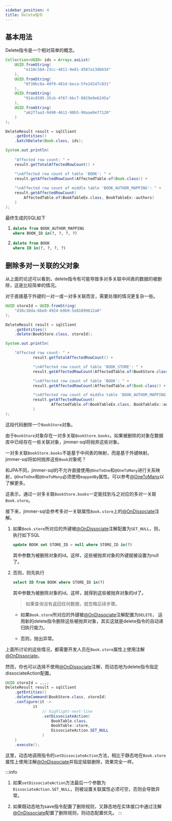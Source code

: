 ```yaml
---
sidebar_position: 4
title: Delete指令
---
```


## 基本用法

Delete指令是一个相对简单的概念。

```java
Collection<UUID> ids = Arrays.asList(
    UUID.fromString(
        "e110c564-23cc-4811-9e81-d587a13db634"
    ),
    UUID.fromString(
        "8f30bc8a-49f9-481d-beca-5fe2d147c831"
    ),
    UUID.fromString(
        "914c8595-35cb-4f67-bbc7-8029e9e6245a"
    ),
    UUID.fromString(
        "a62f7aa3-9490-4612-98b5-98aae0e77120"
    )
);

DeleteResult result = sqlClient
    .getEntities()
    .batchDelete(Book.class, ids);

System.out.println(
    
    "Affected row count: " + 
    result.getTotalAffectedRowCount() +

    "\nAffected row count of table 'BOOK': " +
    result.getAffectedRowCount(AffectedTable.of(Book.class)) +
    
    "\nAffected row count of middle table 'BOOK_AUTHOR_MAPPING': " +
    result.getAffectedRowCount(
        AffectedTable.of(BookTableEx.class, BookTableEx::authors)
    )
);
```

最终生成的SQL如下

1. 
    ```sql
    delete from BOOK_AUTHOR_MAPPING 
    where BOOK_ID in(?, ?, ?, ?)
    ```

2. 
    ```sql
    delete from BOOK 
    where ID in(?, ?, ?, ?)
    ```

## 删除多对一关联的父对象

从上面的论述可以看到，delete指令有可能导致多对多关联中间表的数据的被删除，这是比较简单的情况。

对于直接基于外键的一对一或一对多关联而言，需要处理的情况更复杂一些。

```java
UUID storeId = UUID.fromString(
    "d38c10da-6be8-4924-b9b9-5e81899612a0"
);

DeleteResult result = sqlClient
    .getEntities()
    .delete(BookStore.class, storeId);

System.out.println(

    "Affected row count: " +
            result.getTotalAffectedRowCount() +

            "\nAffected row count of table 'BOOK_STORE': " +
            result.getAffectedRowCount(AffectedTable.of(BookStore.class)) +

            "\nAffected row count of table 'BOOK': " +
            result.getAffectedRowCount(AffectedTable.of(Book.class)) +

            "\nAffected row count of middle table 'BOOK_AUTHOR_MAPPING': " +
            result.getAffectedRowCount(
                    AffectedTable.of(BookTableEx.class, BookTableEx::authors)
            )
);
```

这段代码删除一个`BookStore`对象。

由于`BookStore`对象存在一对多关联`BookStore.books`，如果被删除的对象在数据库中已经存在一些关联对象，jimmer-sql将抛弃这些对象。

一对多关联`BookStore.books`不是基于中间表的映射，而是基于外键映射。jimmer-sql将如何抛弃这些`Book`对象呢？

和JPA不同，jimmer-sql的不允许直接使用`@OneToOne`和`@OneToMany`进行关系映射，`@OneToOne`和`@OneToMany`必须使用`mappedBy`属性。可以参考[@OneToMany](../mapping#javaxpersistanceonetomany)以了解更多。

这表示，通过一对多关联`BookStore.books`一定能找到与之对应的多对一关联`Book.store`。

接下来，jimmer-sql会参考多对一关联属性`Book.store`上的[@OnDissociate](../mapping#orgbabyfishjimmersqlondissociate)注解。

1. 如果`Book.store`所对应的外键被[@OnDissociate](../mapping#orgbabyfishjimmersqlondissociate)注解配置为`SET_NULL`，则，执行如下SQL

    ```sql
    update BOOK set STORE_ID = null where STORE_ID in(?)
    ```
    其中参数为被删除对象的id。这样，这些被抛弃对象的外键就被设置为null了。

2. 否则，则先执行

    ```sql
    select ID from BOOK where STORE_ID in(?)
    ```
    其中参数为被删除对象的id。这样，就得到这些被抛弃对象的id了。

    > 如果查询没有返回任何数据，就忽略后续步骤。

    - 如果`Book.store`所对应的外键被[@OnDissociate](../mapping#orgbabyfishjimmersqlondissociate)注解配置为`DELETE`，
        运用新的delete指令删除这些被抛弃对象，其实这就是delete指令的自动递归执行能力。

    - 否则，抛出异常。

上面所讨论的这些情况，都需要开发人员在`Book.store`属性上使用注解[@OnDissociate](../mapping#orgbabyfishjimmersqlondissociate)。

然而，你也可以选择不使用[@OnDissociate](../mapping#orgbabyfishjimmersqlondissociate)注解，而动态地为delete指令指定dissociateAction配置。

```java
UUID storeId = ...;
DeleteResult result = sqlClient
    .getEntities()
    .deleteCommand(BookStore.class, storeId)
    .configure(it ->
            it
                // highlight-next-line
                .setDissociateAction(
                    BookTable.class,
                    BookTable::store,
                    DissociateAction.SET_NULL
                )
    )
    .execute();
```

这里，动态地调用指令的`setDissociateAction`方法，相比于静态地在`Book.store`属性上使用注解[@OnDissociate](../mapping#orgbabyfishjimmersqlondissociate)并指定级联删除，效果完全一样。

:::info
1. 如果`setDissociateAction`方法最后一个参数为`DissociateAction.SET_NULL`，则被设置关联属性必须可空，否则会导致异常。

2. 如果既动态地为save指令配置了删除规则，又静态地在实体接口中通过注解[@OnDissociate](../mapping#orgbabyfishjimmersqlondissociate)配置了删除规则，则动态配置优先。
:::





